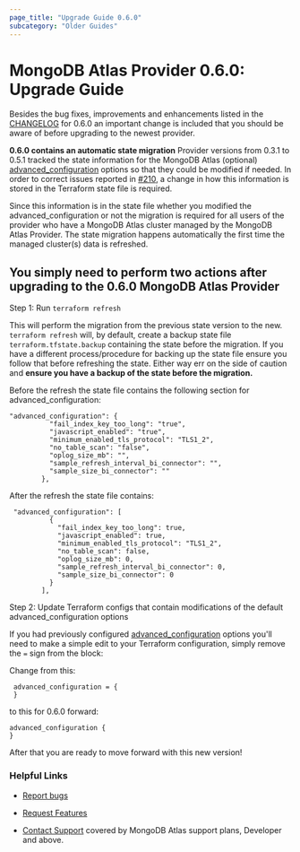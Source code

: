 ```yaml
---
page_title: "Upgrade Guide 0.6.0"
subcategory: "Older Guides"    
---
```


# MongoDB Atlas Provider 0.6.0: Upgrade Guide

Besides the bug fixes, improvements and enhancements listed in the  [CHANGELOG](https://github.com/mongodb/terraform-provider-mongodbatlas/blob/master/CHANGELOG.md) for 0.6.0 an important change is included that you should be aware of before upgrading to the newest provider.

**0.6.0 contains an automatic state migration**
Provider versions from 0.3.1 to 0.5.1 tracked the state information for the MongoDB Atlas (optional) [advanced_configuration](https://www.terraform.io/docs/providers/mongodbatlas/r/cluster.html#advanced-configuration-options) options so that they could be modified if needed.  In order to correct issues reported in [#210](https://github.com/mongodb/terraform-provider-mongodbatlas/issues/210), a change in how this information is stored in the Terraform state file is required.

Since this information is in the state file whether you modified the advanced_configuration or not the migration is required for all users of the provider who have a MongoDB Atlas cluster managed by the MongoDB Atlas Provider.
The state migration happens automatically the first time the managed cluster(s) data is refreshed.  

## You simply need to perform two actions after upgrading to the 0.6.0 MongoDB Atlas Provider

Step 1: Run `terraform refresh`

This will perform the migration from the previous state version to the new.  `terraform refresh` will, by default, create a backup state file `terraform.tfstate.backup` containing the state before the migration.  If you have a different process/procedure for backing up the state file ensure you follow that before refreshing the state.  Either way err on the side of caution and **ensure you have a backup of the state before the migration.**

Before the refresh the state file contains the following section for advanced_configuration:

    "advanced_configuration": {
              "fail_index_key_too_long": "true",
              "javascript_enabled": "true",
              "minimum_enabled_tls_protocol": "TLS1_2",
              "no_table_scan": "false",
              "oplog_size_mb": "",
              "sample_refresh_interval_bi_connector": "",
              "sample_size_bi_connector": ""
            },

After the refresh the state file contains:

     "advanced_configuration": [
              {
                "fail_index_key_too_long": true,
                "javascript_enabled": true,
                "minimum_enabled_tls_protocol": "TLS1_2",
                "no_table_scan": false,
                "oplog_size_mb": 0,
                "sample_refresh_interval_bi_connector": 0,
                "sample_size_bi_connector": 0
              }
            ],

Step 2: Update Terraform configs that contain modifications of the default advanced_configuration options

If you had previously configured [advanced_configuration](https://www.terraform.io/docs/providers/mongodbatlas/r/cluster.html#advanced-configuration-options) options you'll need to make a simple edit to your Terraform configuration, simply remove the `=` sign from the block:

Change from this:

     advanced_configuration = {
     }

to this for 0.6.0 forward:

    advanced_configuration {
    }

After that you are ready to move forward with this new version!

### Helpful Links

* [Report bugs](https://github.com/mongodb/terraform-provider-mongodbatlas/issues)

* [Request Features](https://feedback.mongodb.com/forums/924145-atlas?category_id=370723)

* [Contact Support](https://docs.atlas.mongodb.com/support/) covered by MongoDB Atlas support plans, Developer and above.
